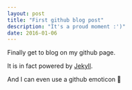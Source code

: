 ```yaml
---
layout: post
title: "First github blog post"
description: "It's a proud moment :')"
date: 2016-01-06
---
```


Finally get to blog on my github page.

It is in fact powered by [Jekyll](http://jekyllrb.com).

And I can even use a github emoticon :metal:
